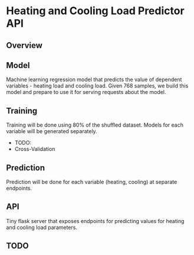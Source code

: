 # Heating and Cooling Load Predictor API

## Overview

## Model

Machine learning regression model that predicts the value of dependent variables - heating load and cooling load. Given 768 samples, we build this model and prepare to use it for serving requests about the model.

## Training

Training will be done using 80% of the shuffled dataset. Models for each variable will be generated separately.
   
   - TODO:
   - Cross-Validation

## Prediction

Prediction will be done for each variable (heating, cooling) at separate endpoints.

## API

Tiny flask server that exposes endpoints for predicting values for heating and cooling load parameters.

## TODO
